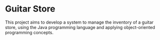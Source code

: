 # Guitar Store

This project aims to develop a system to manage the inventory of a guitar store, using the Java programming language and applying object-oriented programming concepts.
